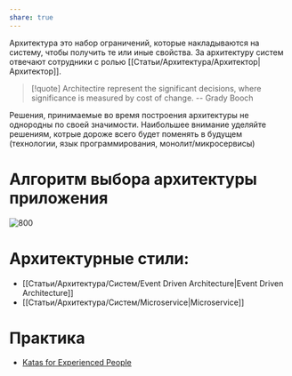 ```yaml
---
share: true
---
```


Архитектура это набор ограничений, которые накладываются на систему, чтобы получить те или иные свойства. За архитектуру систем отвечают сотрудники с ролью [[Статьи/Архитектура/Архитектор|Архитектор]].

>[!quote]
>Architectire represent the significant decisions, where significance is measured by cost of change. 
-- Grady Booch

Решения, принимаемые во время построения архитектуры не однородны по своей значимости. Наибольшее внимание уделяйте решениям, котрые дороже всего будет поменять в будущем (технологии, язык программирования, монолит/микросервисы)

# Алгоритм выбора архитектуры приложения

![800](attachments/arch_algo.svg)

# Архитектурные стили:
- [[Статьи/Архитектура/Систем/Event Driven Architecture|Event Driven Architecture]]
- [[Статьи/Архитектура/Систем/Microservice|Microservice]]
# Практика
- [Katas for Experienced People](https://kata-log.rocks/experienced)